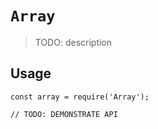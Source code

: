 # `Array`

> TODO: description

## Usage

```
const array = require('Array');

// TODO: DEMONSTRATE API
```
